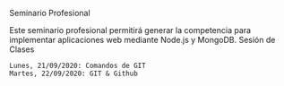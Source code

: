 Seminario Profesional

Este seminario profesional permitirá generar la competencia para implementar aplicaciones web mediante Node.js y MongoDB.
Sesión de Clases

    Lunes, 21/09/2020: Comandos de GIT
    Martes, 22/09/2020: GIT & Github
